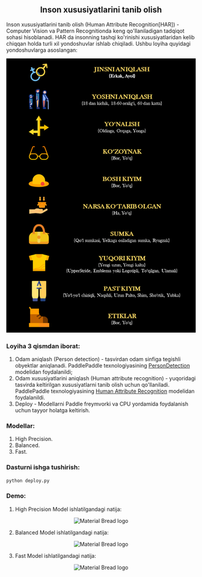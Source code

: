 <h2 align="center">Inson xususiyatlarini tanib olish</h2>
Inson xususiyatlarini tanib olish (Human Attribute Recognition[HAR]) - Computer Vision va Pattern Recognitionda keng qo'llaniladigan tadqiqot sohasi hisoblanadi. HAR da insonning tashqi ko'rinishi xususiyatlaridan kelib chiqqan holda turli xil yondoshuvlar ishlab chiqiladi. Ushbu loyiha quyidagi yondoshuvlarga asoslangan:

<p align="center">
    <img width="600" src="https://github.com/MisterFoziljon/Paddle-Human-Attribute-Recognition/blob/main/src/main.png" alt="Material Bread logo">
</p>

### Loyiha 3 qismdan iborat:
1. Odam aniqlash (Person detection) - tasvirdan odam sinfiga tegishli obyektlar aniqlanadi. PaddlePaddle texnologiyasining [PersonDetection](https://drive.google.com/drive/folders/1zXrG1WNqC6ugG-xQMSCtsJnI0Bw0dRzu) modelidan foydalanildi;
2. Odam xususiyatlarini aniqlash (Human attribute recognition) - yuqoridagi tasvirda keltirilgan xususiyatlarni tanib olish uchun qo'llaniladi. PaddlePaddle texnologiyasining [Human Attribute Recognition](https://drive.google.com/drive/folders/1CLh4D-ep2RI8ux4jlTATB0bWWEScLTO5) modelidan foydalanildi.
3. Deploy - Modellarni Paddle freymvorki va CPU yordamida foydalanish uchun tayyor holatga keltirish.

### Modellar:
1. High Precision.
2. Balanced.
3. Fast.

### Dasturni ishga tushirish:
```cmd
python deploy.py
```

### Demo:
1. High Precision Model ishlatilgandagi natija:
<p align="center">
    <img width="600" src="https://github.com/MisterFoziljon/Paddle-Human-Attribute-Recognition/blob/main/src/high_precision.jpg" alt="Material Bread logo">
</p>

2. Balanced Model ishlatilgandagi natija:
<p align="center">
    <img width="600" src="https://github.com/MisterFoziljon/Paddle-Human-Attribute-Recognition/blob/main/src/balanced.jpg" alt="Material Bread logo">
</p>

3. Fast Model ishlatilgandagi natija:
<p align="center">
    <img width="600" src="https://github.com/MisterFoziljon/Paddle-Human-Attribute-Recognition/blob/main/src/fast.jpg" alt="Material Bread logo">
</p>
